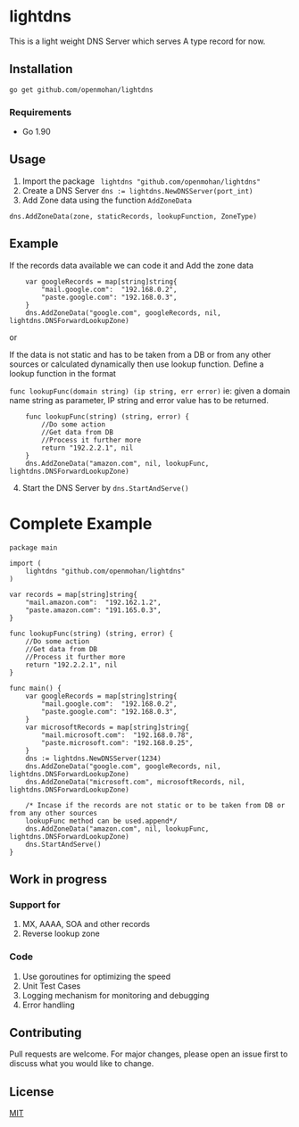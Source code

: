 # lightdns

This is a light weight DNS Server which serves A type record for now.

## Installation
`go get github.com/openmohan/lightdns`

### Requirements
* Go 1.90

## Usage
1. Import the package `	lightdns "github.com/openmohan/lightdns"`
2. Create a DNS Server `dns := lightdns.NewDNSServer(port_int)`
3. Add Zone data using the function `AddZoneData`

```dns.AddZoneData(zone, staticRecords, lookupFunction, ZoneType)```

## Example
If the records data available we can code it and Add the zone data
```	
	var googleRecords = map[string]string{
		"mail.google.com":  "192.168.0.2",
		"paste.google.com": "192.168.0.3",
	}
	dns.AddZoneData("google.com", googleRecords, nil, lightdns.DNSForwardLookupZone)
```

or
 
If the data is not static and has to be taken from a DB or from any other sources or calculated dynamically then use lookup function.
Define a lookup function in the format 

`func lookupFunc(domain string) (ip string, err error)` ie: given a domain name string as parameter, IP string and error value has to be returned.
```
	func lookupFunc(string) (string, error) {
		//Do some action
		//Get data from DB
		//Process it further more
		return "192.2.2.1", nil
	}
	dns.AddZoneData("amazon.com", nil, lookupFunc, lightdns.DNSForwardLookupZone)
```
4. Start the DNS Server by `dns.StartAndServe()`

# Complete Example
```
package main

import (
	lightdns "github.com/openmohan/lightdns"
)

var records = map[string]string{
	"mail.amazon.com":  "192.162.1.2",
	"paste.amazon.com": "191.165.0.3",
}

func lookupFunc(string) (string, error) {
	//Do some action
	//Get data from DB
	//Process it further more
	return "192.2.2.1", nil
}

func main() {
	var googleRecords = map[string]string{
		"mail.google.com":  "192.168.0.2",
		"paste.google.com": "192.168.0.3",
	}
	var microsoftRecords = map[string]string{
		"mail.microsoft.com":  "192.168.0.78",
		"paste.microsoft.com": "192.168.0.25",
	}
	dns := lightdns.NewDNSServer(1234)
	dns.AddZoneData("google.com", googleRecords, nil, lightdns.DNSForwardLookupZone)
	dns.AddZoneData("microsoft.com", microsoftRecords, nil, lightdns.DNSForwardLookupZone)

	/* Incase if the records are not static or to be taken from DB or from any other sources
	lookupFunc method can be used.append*/
	dns.AddZoneData("amazon.com", nil, lookupFunc, lightdns.DNSForwardLookupZone)
	dns.StartAndServe()
}

```

## Work in progress
### Support for
1. MX, AAAA, SOA and other records
2. Reverse lookup zone

### Code
 1. Use goroutines for optimizing the speed
 2. Unit Test Cases
 3. Logging mechanism for monitoring and debugging
 4. Error handling


## Contributing
Pull requests are welcome. For major changes, please open an issue first to discuss what you would like to change.


## License
[MIT](https://choosealicense.com/licenses/mit/)